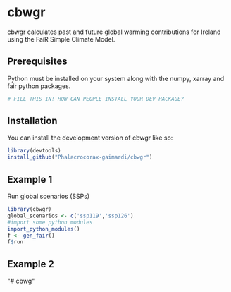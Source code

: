 
# cbwgr

<!-- badges: start -->
<!-- badges: end -->

cbwgr calculates past and future global warming contributions for Ireland using the FaiR Simple Climate Model.


## Prerequisites

Python must be installed on your system along with the numpy, xarray and fair python packages.

``` r
# FILL THIS IN! HOW CAN PEOPLE INSTALL YOUR DEV PACKAGE?
```


## Installation

You can install the development version of cbwgr like so:

``` r
library(devtools)
install_github("Phalacrocorax-gaimardi/cbwgr")
```

## Example 1

Run global scenarios (SSPs)
``` r
library(cbwgr)
global_scenarios <- c('ssp119','ssp126')
#import some python modules
import_python_modules()
f <- gen_fair()
f$run
```

## Example 2

"# cbwg" 
